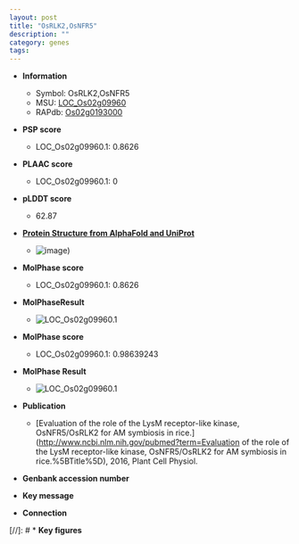 ```yaml
---
layout: post
title: "OsRLK2,OsNFR5"
description: ""
category: genes
tags: 
---
```


* **Information**  
    + Symbol: OsRLK2,OsNFR5  
    + MSU: [LOC_Os02g09960](http://rice.plantbiology.msu.edu/cgi-bin/ORF_infopage.cgi?orf=LOC_Os02g09960)  
    + RAPdb: [Os02g0193000](http://rapdb.dna.affrc.go.jp/viewer/gbrowse_details/irgsp1?name=Os02g0193000)  

* **PSP score**  
    + LOC_Os02g09960.1: 0.8626 

* **PLAAC score**  
    + LOC_Os02g09960.1: 0 

* **pLDDT score**
    + 62.87

* **[Protein Structure from AlphaFold and UniProt](https://www.uniprot.org/uniprotkb/C7IYG9/entry#structure)**
    + ![image](https://ricepsp.github.io/images/C/AF-C7IYG9-F1.png))

* **MolPhase score**
    + LOC_Os02g09960.1: 0.8626

* **MolPhaseResult**
    + ![LOC_Os02g09960.1](https://ricepsp.github.io/pictures/LOC_Os02g/LOC_Os02g09960.1.png)

* **MolPhase score**
    + LOC_Os02g09960.1: 0.98639243

* **MolPhase Result**
    + ![LOC_Os02g09960.1](https://304243504.github.io/Pictures/LOC_Os02g/LOC_Os02g09960.1.png)

* **Publication**  
    + [Evaluation of the role of the LysM receptor-like kinase, OsNFR5/OsRLK2 for AM symbiosis in rice.](http://www.ncbi.nlm.nih.gov/pubmed?term=Evaluation of the role of the LysM receptor-like kinase, OsNFR5/OsRLK2 for AM symbiosis in rice.%5BTitle%5D), 2016, Plant Cell Physiol.

* **Genbank accession number**  

* **Key message**  

* **Connection**  

[//]: # * **Key figures**  


